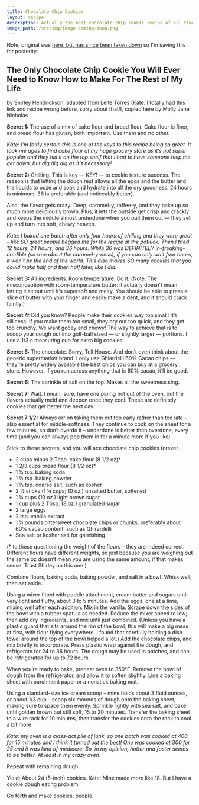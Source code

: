 ```yaml
---
title: Chocolate Chip Cookies
layout: recipe
description: Actually the best chocolate chip cookie recipe of all time.
image_path: /src/img/image-coming-soon.png
---
```


Note, original was [here, but has since been taken down](https://web.archive.org/web/20130801000000*/http://forme-foryou.com/2011/08/the-only-chocolate-chip-cookie-i-will-ever-need-to-know-how-to-make-for-the-rest-of-my-life.html) so I'm saving this for posterity.

## The Only Chocolate Chip Cookie You Will Ever Need to Know How to Make For The Rest of My Life
by Shirley Hendrickson, adapted from Leite Torres (Kate: I totally had this link and recipe wrong before, sorry about that!), copied here by Molly Jane Nicholas

**Secret 1:** The use of a mix of cake flour and bread flour. Cake flour is finer, and bread flour has gluten, both important. Use them and no other.

_Kate: I’m fairly certain this is one of the keys to this recipe being so great. It took me ages to find cake flour at my huge grocery store as it’s not super popular and they hid it on the top shelf that I had to have someone help me get down, but dig dig dig as it’s necessary!_

**Secret 2:** Chilling. This is key — KEY! — to cookie texture success. The reason is that letting the dough rest allows all the eggs and the butter and the liquids to ooze and soak and hydrate into all the dry goodness. 24 hours is minimum, 36 is preferable (and noticeably better).

Also, the flavor gets crazy! Deep, caramel-y, toffee-y, and they bake up so much more deliciously brown. Plus, it lets the outside get crisp and crackly and keeps the middle almost underdone when you pull them out — they set up and turn into soft, chewy heaven.

_Kate: I baked one batch after only four hours of chilling and they were great – like SO great people begged me for the recipe at the potluck. Then I tried 12 hours, 24 hours, and 36 hours. While 36 was DEFINITELY in-freaking-credible (so true about the caramel-y-ness), if you can only wait four hours, it won’t be the end of the world. This also makes SO many cookies that you could make half and then half later, like I did._

**Secret 3:** All ingredients. Room temperature. Do it. (Note: The misconception with room-temperature butter: it actually doesn’t mean letting it sit out until it’s supersoft and melty. You should be able to press a slice of butter with your finger and easily make a dent, and it should crack faintly.)

**Secret 4:** Did you know? People make their cookies way too small! It’s silliness! If you make them too small, they dry out too quick, and they get too crunchy. We want gooey and chewy! The way to achieve that is to scoop your dough out into golf-ball sized — or slightly larger — portions. I use a 1/3 c measuring cup for extra big cookies.

**Secret 5:** The chocolate. Sorry, Toll House. And don’t even think about the generic supermarket brand. I only use Ghiardelli 60% Cacao chips — they’re pretty widely available the best chips you can buy at a grocery store. However, if you run across anything that is 60% cacao, it’ll be good.

**Secret 6:** The sprinkle of salt on the top. Makes all the sweetness sing.

**Secret 7:** Wait. I mean, sure, have one piping hot out of the oven, but the flavors actually meld and deepen once they cool. These are definitely cookies that get better the next day.

**Secret 7 1/2:** Always err on taking them out too early rather than too late – also essential for middle-softness. They continue to cook on the sheet for a few minutes, so don’t overdo it – underdone is better than overdone, every time (and you can always pop them in for a minute more if you like).

Stick to these secrets, and you will ace chocolate chip cookies forever.

- 2 cups minus 2 Tbsp. cake flour (8 1/2 oz)*
- 1 2/3 cups bread flour (8 1/2 oz)*
- 1 ¼ tsp. baking soda
- 1 ½ tsp. baking powder
- 1 ½ tsp. coarse salt, such as kosher
- 2 ½ sticks (1 ¼ cups; 10 oz.) unsalted butter, softened
- 1 ¼ cups (10 oz.) light brown sugar
- 1 cup plus 2 Tbsp. (8 oz.) granulated sugar
- 2 large eggs
- 2 tsp. vanilla extract
- 1 ¼ pounds bittersweet chocolate chips or chunks, preferably about 60% cacao content, such as Ghirardelli
- Sea salt or kosher salt for garnishing

(* to those questioning the weight of the flours – they are indeed correct. Different flours have different weights, so just because you are weighing out the same oz doesn’t mean you are using the same amount, if that makes sense. Trust Shirley on this one.)

Combine flours, baking soda, baking powder, and salt in a bowl. Whisk well; then set aside.

Using a mixer fitted with paddle attachment, cream butter and sugars until very light and fluffy, about 3 to 5 minutes. Add the eggs, one at a time, mixing well after each addition. Mix in the vanilla. Scrape down the sides of the bowl with a rubber spatula as needed. Reduce the mixer speed to low; then add dry ingredients, and mix until just combined. (Unless you have a plastic guard that sits around the rim of the bowl, this will make a big mess at first, with flour flying everywhere. I found that carefully holding a dish towel around the top of the bowl helped a lot.) Add the chocolate chips, and mix briefly to incorporate. Press plastic wrap against the dough, and refrigerate for 24 to 36 hours. The dough may be used in batches, and can be refrigerated for up to 72 hours.

When you’re ready to bake, preheat oven to 350°F. Remove the bowl of dough from the refrigerator, and allow it to soften slightly. Line a baking sheet with parchment paper or a nonstick baking mat.

Using a standard-size ice cream scoop – mine holds about 3 fluid ounces, or about 1/3 cup – scoop six mounds of dough onto the baking sheet, making sure to space them evenly. Sprinkle lightly with sea salt, and bake until golden brown but still soft, 15 to 20 minutes. Transfer the baking sheet to a wire rack for 10 minutes, then transfer the cookies onto the rack to cool a bit more.

_Kate: my oven is a class-act pile of junk, so one batch was cooked at 400 for 15 minutes and I think it turned out the best! One was cooked at 300 for 25 and it was kind of mediocre. So, in my opinion, hotter and faster seems to be better. At least in my crazy oven._

Repeat with remaining dough.

Yield: About 24 (5-inch) cookies. Kate: Mine made more like 18. But I have a cookie dough eating problem.

Go forth and make cookies, people.